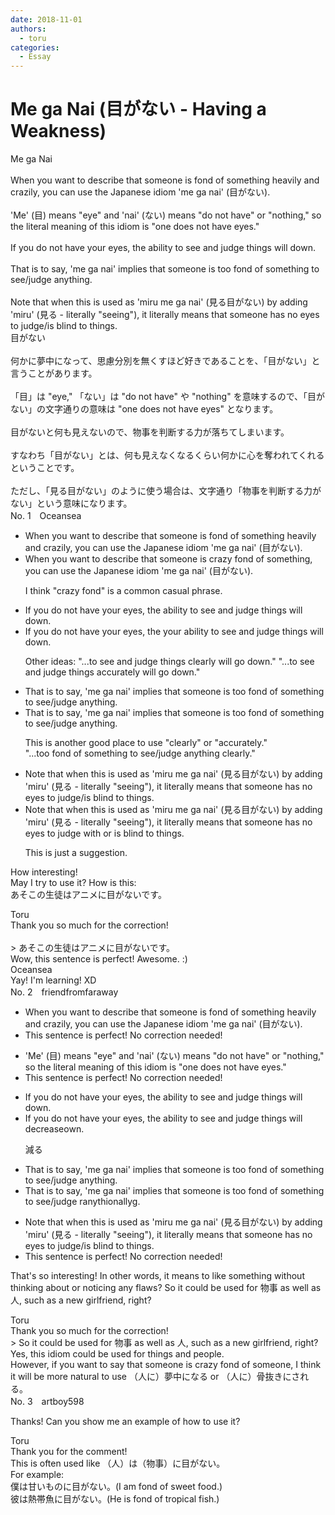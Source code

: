 ```yaml
---
date: 2018-11-01
authors:
  - toru
categories:
  - Essay
---
```


<h1 id="subject_show">Me ga Nai (目がない - Having a Weakness)</h1>
<div class="date" hidden>Nov 1, 2018 17:40</div>
<div id="post"><div id="body_show_ori">
Me ga Nai<br/><br/>When you want to describe that someone is fond of something heavily and crazily, you can use the Japanese idiom 'me ga nai' (目がない).<br/><br/>'Me' (目) means "eye" and 'nai' (ない) means "do not have" or "nothing," so the literal meaning of this idiom is "one does not have eyes."<br/><br/>If you do not have your eyes, the ability to see and judge things will down.<br/><br/>That is to say, 'me ga nai' implies that someone is too fond of something to see/judge anything.<br/><br/>Note that when this is used as 'miru me ga nai' (見る目がない) by adding 'miru' (見る - literally "seeing"), it literally means that someone has no eyes to judge/is blind to things.
</div></div>

<!-- more -->

<div id="post_ja"><div id="body_show_mo">
目がない<br/><br/>何かに夢中になって、思慮分別を無くすほど好きであることを、「目がない」と言うことがあります。<br/><br/>「目」は "eye," 「ない」は "do not have" や "nothing" を意味するので、「目がない」の文字通りの意味は "one does not have eyes" となります。<br/><br/>目がないと何も見えないので、物事を判断する力が落ちてしまいます。<br/><br/>すなわち「目がない」とは、何も見えなくなるくらい何かに心を奪われてくれるということです。<br/><br/>ただし、「見る目がない」のように使う場合は、文字通り「物事を判断する力がない」という意味になります。
</div></div>
<div id="block"><div class="first_name"> No. 1　<span class="just_name">Oceansea</span></div><div id="block2">
<ul class="correction_field">
<li class="incorrect">When you want to describe that someone is fond of something heavily and crazily, you can use the Japanese idiom 'me ga nai' (目がない).</li>
<li class="corrected correct">
When you want to describe that someone is <span class="f_blue">crazy fond of something</span>, you can use the Japanese idiom 'me ga nai' (目がない).
<p class="correction_comment">I think "crazy fond" is a common casual phrase.</p>
</li>
</ul>
<ul class="correction_field">
<li class="incorrect">If you do not have your eyes, the ability to see and judge things will down.</li>
<li class="corrected correct">
If you do not have <span class="sline"><span class="f_red">your </span></span>eyes, <span class="f_red"><span class="sline">the</span></span><span class="f_blue"> your </span>ability to see and judge things will down.
<p class="correction_comment">Other ideas: "...to see and judge things clearly will go down." "...to see and judge things accurately will go down."</p>
</li>
</ul>
<ul class="correction_field">
<li class="incorrect">That is to say, 'me ga nai' implies that someone is too fond of something to see/judge anything.</li>
<li class="corrected correct">
That is to say, 'me ga nai' implies that someone is too fond of something to see/judge anything.
<p class="correction_comment">This is another good place to use "clearly" or "accurately."<br/>"...too fond of something to see/judge anything clearly."</p>
</li>
</ul>
<ul class="correction_field">
<li class="incorrect">Note that when this is used as 'miru me ga nai' (見る目がない) by adding 'miru' (見る - literally "seeing"), it literally means that someone has no eyes to judge/is blind to things.</li>
<li class="corrected correct">
Note that when this is used as 'miru me ga nai' (見る目がない) by adding 'miru' (見る - literally "seeing"), it literally means that someone has no eyes to judge <span class="f_blue">with or</span> is blind to things.
<p class="correction_comment">This is just a suggestion.</p>
</li>
</ul>
<p class="comment_small">
 How interesting!
 <br/>
 May I try to use it? How is this:
 <br/>
 あそこの生徒はアニメに目がないです。
</p>

</div><div class="name"><span class="just_name">Toru</span><br>
Thank you so much for the correction!<br/><br/>&gt; あそこの生徒はアニメに目がないです。<br/>Wow, this sentence is perfect! Awesome. :)
</div>
<div class="name"><span class="just_name">Oceansea</span><br>
Yay! I'm learning! XD
</div>
</div>
<div id="block"><div class="first_name"> No. 2　<span class="just_name">friendfromfaraway</span></div><div id="block2">
<ul class="correction_field">
<li class="incorrect">When you want to describe that someone is fond of something heavily and crazily, you can use the Japanese idiom 'me ga nai' (目がない).</li>
<li class="corrected perfect">This sentence is perfect! No correction needed!</li>
</ul>
<ul class="correction_field">
<li class="incorrect">'Me' (目) means "eye" and 'nai' (ない) means "do not have" or "nothing," so the literal meaning of this idiom is "one does not have eyes."</li>
<li class="corrected perfect">This sentence is perfect! No correction needed!</li>
</ul>
<ul class="correction_field">
<li class="incorrect">If you do not have your eyes, the ability to see and judge things will down.</li>
<li class="corrected correct">
If you do not have your eyes, the ability to see and judge things will d<span class="f_red">ecrease</span><span class="f_gray"><span class="sline">own</span></span>.
<p class="correction_comment">減る</p>
</li>
</ul>
<ul class="correction_field">
<li class="incorrect">That is to say, 'me ga nai' implies that someone is too fond of something to see/judge anything.</li>
<li class="corrected correct">
That is to say, 'me ga nai' implies that someone is too fond of something to see/judge <span class="f_red">r</span>a<span class="f_gray"><span class="sline">ny</span></span>t<span class="f_gray"><span class="sline">h</span></span>i<span class="f_red">o</span>n<span class="f_red">ally</span><span class="f_gray"><span class="sline">g</span></span>.
</li>
</ul>
<ul class="correction_field">
<li class="incorrect">Note that when this is used as 'miru me ga nai' (見る目がない) by adding 'miru' (見る - literally "seeing"), it literally means that someone has no eyes to judge/is blind to things.</li>
<li class="corrected perfect">This sentence is perfect! No correction needed!</li>
</ul>
<p class="comment_small">
 That's so interesting! In other words, it means to like something without thinking about or noticing any flaws? So it could be used for 物事 as well as 人, such as a new girlfriend, right?
</p>

</div><div class="name"><span class="just_name">Toru</span><br>
Thank you so much for the correction!<br/>&gt; So it could be used for 物事 as well as 人, such as a new girlfriend, right?<br/>Yes, this idiom could be used for things and people.<br/>However, if you want to say that someone is crazy fond of someone, I think it will be more natural to use （人に）夢中になる or （人に）骨抜きにされる。
</div>
</div>
<div id="block"><div class="first_name"> No. 3　<span class="just_name">artboy598</span></div><div id="block2">
<p class="comment_small">
 Thanks!  Can you show me an example of how to use it?
</p>

</div><div class="name"><span class="just_name">Toru</span><br>
Thank you for the comment!<br/>This is often used like （人）は（物事）に目がない。<br/>For example:<br/>僕は甘いものに目がない。(I am fond of sweet food.)<br/>彼は熱帯魚に目がない。(He is fond of tropical fish.)
</div>
</div>

